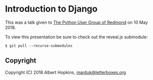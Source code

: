 # Introduction to Django

This was a talk given to [The Python User Group of
Redmond](https://www.redmondpython.com/) on 10 May 2018.

To view this presentation be sure to check out the reveal.js submodule:

```console
$ git pull --recurse-submodules
```

## Copyright

Copyright (C) 2018 Albert Hopkins, <marduk@letterboxes.org>
